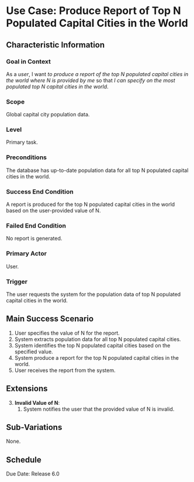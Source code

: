 # Use Case: Produce Report of Top N Populated Capital Cities in the World

## Characteristic Information

### Goal in Context

As a *user*, I want *to produce a report of the top N populated capital cities in the world where N is provided by me* so that *I can specify on the most populated top N capital cities in the world*.

### Scope

Global capital city population data.

### Level

Primary task.

### Preconditions

The database has up-to-date population data for all top N populated capital cities in the world. 

### Success End Condition

A report is produced for the top N populated capital cities in the world based on the user-provided value of N.

### Failed End Condition

No report is generated.

### Primary Actor

User.

### Trigger

The user requests the system for the population data of top N populated capital cities in the world. 

## Main Success Scenario

1. User specifies the value of N for the report.
2. System extracts population data for all top N populated capital cities.
3. System identifies the top N populated capital cities based on the specified value.
4. System produce a report for the top N populated capital cities in the world.
5. User receives the report from the system.

## Extensions

3. **Invalid Value of N**:
    1. System notifies the user that the provided value of N is invalid.

## Sub-Variations

None.

## Schedule

Due Date: Release 6.0